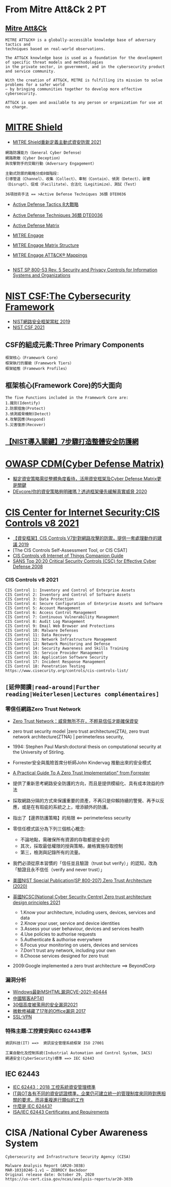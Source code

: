 # From Mitre Att&Ck 2 PT

## [Mitre Att&Ck]()
```
MITRE ATT&CK® is a globally-accessible knowledge base of adversary tactics and 
techniques based on real-world observations. 

The ATT&CK knowledge base is used as a foundation for the development of specific threat models and methodologies 
in the private sector, in government, and in the cybersecurity product and service community.

With the creation of ATT&CK, MITRE is fulfilling its mission to solve problems for a safer world 
— by bringing communities together to develop more effective cybersecurity. 

ATT&CK is open and available to any person or organization for use at no charge.
```

# [MITRE Shield](https://shield.mitre.org/)
- [MITRE Shield重新定義主動式資安防禦 2021](https://www.ithome.com.tw/article/143481)
```
網路防護能力（General Cyber Defense）
網路欺敵（Cyber Deception）
與攻擊對手的交戰行動（Adversary Engagement）

主動式防禦的戰略分成8個階段: 
引導管道（Channel）、收集（Collect）、牽制（Contain）、偵測（Detect）、破壞（Disrupt）、促成（Facilitate）、合法化（Legitimize）、測試（Test）

36項技術手法 == >Active Defense Techniques 36類 DTE0036
```

- [Active Defense Tactics 8大戰略](https://shield.mitre.org/tactics/)
- [Active Defense Techniques 36類 DTE0036](https://shield.mitre.org/techniques/)
- [Active Defense Matrix](https://shield.mitre.org/matrix/)


- [MITRE Engage]()
- [MITRE Engage Matrix Structure](https://engage.mitre.org/matrix/)
- [MITRE Engage ATT&CK® Mappings]()

##

- [NIST SP 800-53 Rev. 5 Security and Privacy Controls for Information Systems and Organizations](https://csrc.nist.gov/publications/detail/sp/800-53/rev-5/final)

# [NIST CSF:The Cybersecurity Framework](https://www.nist.gov/cyberframework)

- [NIST網路安全框架當紅 2019](https://www.ithome.com.tw/article/133173)
- [NIST CSF  2021](https://today.ithome.com.tw/tags/nist-csf)
 
## CSF的組成元素:Three Primary Components
```
框架核心（Framework Core）
框架執行的層級（Framework Tiers）
框架組態（Framework Profiles）
```
## 框架核心(Framework Core)的5大面向
```
The five Functions included in the Framework Core are:
1.識別(Identify)
2.防禦措施(Protect)
3.偵測威脅機制(Detect)
4.攻擊因應(Respond)
5.災害復原(Recover)
```
## [【NIST導入關鍵】7步驟打造整體安全防護網](https://www.ithome.com.tw/news/133172)

# [OWASP CDM(Cyber Defense Matrix)](https://owasp.org/www-project-cyber-defense-matrix/)

- [擬定資安策略需從整體角度看待，活用資安框架及Cyber Defense Matrix更是關鍵](https://www.ithome.com.tw/news/140095)
- [DEvcore/你的資安策略夠明確嗎？透過框架優先緩解真實威脅 2020](https://devco.re/blog/2020/10/13/mitigate-real-threats-by-framework-and-standards/)

# [CIS Center for Internet Security:CIS Controls v8 2021](https://www.cisecurity.org/controls/v8/)

- [【資安框架】CIS Controls V7針對網路攻擊的防禦，提供一套處理動作的建議 2019](https://www.ithome.com.tw/article/129576)
- [The CIS Controls Self-Assessment Tool, or CIS CSAT]
- [CIS Controls v8 Internet of Things Companion Guide](https://www.cisecurity.org/white-papers/cis-controls-v8-internet-of-things-companion-guide/)
- [SANS Top 20:20 Critical Security Controls (CSC) for Effective Cyber Defense 2008](https://blog.netwrix.com/2018/02/01/top-20-critical-security-controls-for-effective-cyber-defense/)

### CIS Controls v8 2021
```
CIS Control 1: Inventory and Control of Enterprise Assets
CIS Control 2: Inventory and Control of Software Assets
CIS Control 3: Data Protection
CIS Control 4: Secure Configuration of Enterprise Assets and Software
CIS Control 5: Account Management
CIS Control 6: Access Control Management
CIS Control 7: Continuous Vulnerability Management
CIS Control 8: Audit Log Management
CIS Control 9: Email Web Browser and Protections
CIS Control 10: Malware Defenses
CIS Control 11: Data Recovery
CIS Control 12: Network Infrastructure Management
CIS Control 13: Network Monitoring and Defense
CIS Control 14: Security Awareness and Skills Training
CIS Control 15: Service Provider Management
CIS Control 16: Application Software Security
CIS Control 17: Incident Response Management
CIS Control 18: Penetration Testing https://www.cisecurity.org/controls/cis-controls-list/
```
## `[延伸閱讀|read-around|Further reading|Weiterlesen|Lectures complémentaires]`

### 零信任網路Zero Trust Network

- [Zero Trust Network：威脅無所不在，不輕易信任才能確保資安](https://www.ithome.com.tw/news/122071)

- zero trust security model |zero trust architecture(ZTA), zero trust network architecture(ZTNA) | perimeterless security,
- 1994: Stephen Paul Marsh:doctoral thesis on computational security at the University of Stirling.
- Forrester安全與風險首席分析師John Kindervag 推動出來的安全模式
- [A Practical Guide To A Zero Trust Implementation” from Forrester](https://www.forrester.com/report/a-practical-guide-to-a-zero-trust-implementation/RES157736?objectid=RES157736)
- 提供了重新思考網路安全防護的方向，而且是提供模組化、具有成本效益的作法
- 採取網路分隔的方式來保護重要的資產，不再只是仰賴持續的警覺、再予以反應，或是在有瑕疵的系統之上，增添額外的防護。
- 指出了【邊界防護策略】的局限  <== perimeterless security
- 零信任模式區分為下列三個核心概念:
  - 不論地點，需確保所有資源的存取都是安全的
  - 其次，採取最低權限的授與策略，嚴格實施存取控制
  - 第三，檢測與記錄所有的流量。
- 我們必須從原本習慣的「信任並且驗證（trust but verify）」的認知，改為「驗證且永不信任（verify and never trust）」

- [美國NIST Special Publication(SP 800-207),Zero Trust Architecture (2020)](https://csrc.nist.gov/publications/detail/sp/800-207/final)
- [英國NCSC(National Cyber Security Centre) Zero trust architecture design principles 2021](https://github.com/ukncsc/zero-trust-architecture)
  - 1.Know your architecture, including users, devices, services and data
  - 2.Know your user, service and device identities
  - 3.Assess your user behaviour, devices and services health
  - 4.Use policies to authorise requests
  - 5.Authenticate & authorise everywhere
  - 6.Focus your monitoring on users, devices and services
  - 7.Don't trust any network, including your own
  - 8.Choose services designed for zero trust
 
- 2009:Google implemented a zero trust architecture ==>  BeyondCorp

### 漏洞分析 
- [Windows最新MSHTML漏洞CVE-2021-40444](https://www.ithome.com.tw/news/146650)
- [中國駭客APT41](https://www.ithome.com.tw/news/146654)
- [30個高度被濫用的安全漏洞2021](https://www.ithome.com.tw/news/145913)
- [微軟修補藏了17年的Office漏洞 2017](https://www.ithome.com.tw/news/118298)
- [SSL-VPN](https://www.ithome.com.tw/news/146620)


### 特殊主題:工控資安與IEC 62443標準
```
資訊科技(IT) ==>  資訊安全管理系統框架 ISO 27001

工業自動化及控制系統(Industrial Automation and Control System, IACS)
網通安全(CyberSecurity)標準 ==> IEC 62443
```
## IEC 62443
- [IEC 62443：2018 工控系統資安管理標準](https://www.isoleader.com.tw/home/iso-coaching-detail/IEC62443)
- [IT與OT各有不同的資安認證標準，企業仍可建立統一的管理制度來同時對應相關的要求，而非重複進行類似的工作](https://www.ithome.com.tw/news/139440)
- [什麼是 IEC 62443?](https://medium.com/62443%E6%A8%99%E6%BA%96%E8%A7%A3%E8%AE%80/%E4%BB%80%E9%BA%BC%E6%98%AF-iec-62443-252bc969f459)
- [ISA/IEC 62443 Certificates and Requirements](https://www.isa.org/certification/certificate-programs/cybersecurity)



# CISA  /National Cyber Awareness System
```
Cybersecurity and Infrastructure Security Agency (CISA)

Malware Analysis Report (AR20-303B)
MAR-10310246-1.v1 – ZEBROCY Backdoor
Original release date: October 29, 2020
https://us-cert.cisa.gov/ncas/analysis-reports/ar20-303b
```
